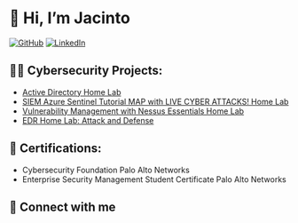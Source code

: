 # 👋 Hi, I’m Jacinto  
[![GitHub](https://img.shields.io/badge/-Github-black?style=flat-square&logo=github&logoColor=white&link=https://github.com/JacintoL)](https://github.com/JacintoL) [![LinkedIn](https://img.shields.io/badge/-LinkedIn-blue?style=flat-square&logo=linkedin&logoColor=white&link=https://www.linkedin.com/in/jacinto-lopes/)](https://www.linkedin.com/in/jacinto-lopes/)

## 👨‍💻 Cybersecurity Projects:
- [Active Directory Home Lab](https://github.com/JacintoL/ActiveDirectoryLab)
- [SIEM Azure Sentinel Tutorial MAP with LIVE CYBER ATTACKS!   Home Lab](https://github.com/JacintoL/SIEM-Azure-Sentinel-MAP-with-LIVE-CYBER-ATTACKS)
- [Vulnerability Management with Nessus Essentials Home Lab](https://github.com/JacintoL/LABURL)
- [EDR Home Lab: Attack and Defense](https://github.com/JacintoL/EDR-Home-Lab-Attack-and-Defense)

## 📄 Certifications:
- Cybersecurity Foundation Palo Alto Networks
- Enterprise Security Management Student Certificate Palo Alto Networks

## 🤳 Connect with me


<!--
**joshmadakor1/joshmadakor1** is a ✨ _special_ ✨ repository because its `README.md` (this file) appears on your GitHub profile.

Here are some ideas to get you started:

- 🔭 I’m currently working on ...
- 🌱 I’m currently learning ...
- 👯 I’m looking to collaborate on ...
- 🤔 I’m looking for help with ...
- 💬 Ask me about ...
- 📫 How to reach me: ...
- 😄 Pronouns: ...
- ⚡ Fun fact: ...
-->
<!---
JacintoL/JacintoL is a ✨ special ✨ repository because its `README.md` (this file) appears on your GitHub profile.
You can click the Preview link to take a look at your changes.
--->
